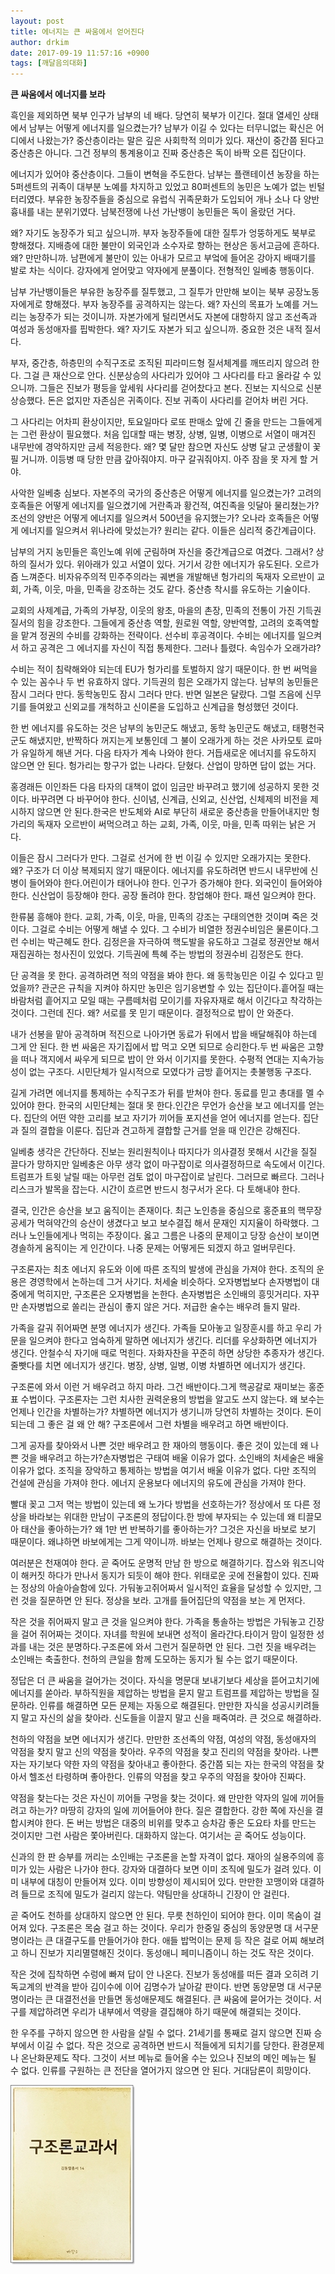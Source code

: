 ```yaml
---
layout: post
title: 에너지는 큰 싸움에서 얻어진다
author: drkim
date: 2017-09-19 11:57:16 +0900
tags: [깨달음의대화]
---
```

**큰 싸움에서 에너지를 보라**

  


흑인을 제외하면 북부 인구가 남부의 네 배다. 당연히 북부가 이긴다. 절대 열세인 상태에서 남부는 어떻게 에너지를 일으켰는가? 남부가 이길 수 있다는 터무니없는 확신은 어디에서 나왔는가? 중산층이라는 말은 깊은 사회학적 의미가 있다. 재산이 중간쯤 된다고 중산층은 아니다. 그건 정부의 통계용이고 진짜 중산층은 독이 바짝 오른 집단이다. 

  


에너지가 있어야 중산층이다. 그들이 변혁을 주도한다. 남부는 플랜테이션 농장을 하는 5퍼센트의 귀족이 대부분 노예를 차지하고 있었고 80퍼센트의 농민은 노예가 없는 빈털터리였다. 부유한 농장주들을 중심으로 유럽식 귀족문화가 도입되어 개나 소나 다 양반 흉내를 내는 분위기였다. 남북전쟁에 나선 가난뱅이 농민들은 독이 올랐던 거다.

  


왜? 자기도 농장주가 되고 싶으니까. 부자 농장주들에 대한 질투가 엉뚱하게도 북부로 향해졌다. 지배층에 대한 불만이 외국인과 소수자로 향하는 현상은 동서고금에 흔하다. 왜? 만만하니까. 남편에게 불만이 있는 아내가 모르고 부엌에 들어온 강아지 배때기를 발로 차는 식이다. 강자에게 얻어맞고 약자에게 분풀이다. 전형적인 일베충 행동이다.

  


남부 가난뱅이들은 부유한 농장주를 질투했고, 그 질투가 만만해 보이는 북부 공장노동자에게로 향해졌다. 부자 농장주를 공격하지는 않는다. 왜? 자신의 목표가 노예를 거느리는 농장주가 되는 것이니까. 자본가에게 털리면서도 자본에 대항하지 않고 조선족과 여성과 동성애자를 핍박한다. 왜? 자기도 자본가 되고 싶으니까. 중요한 것은 내적 질서다.

  


부자, 중간층, 하층민의 수직구조로 조직된 피라미드형 질서체계를 깨뜨리지 않으려 한다. 그걸 큰 재산으로 안다. 신분상승의 사다리가 있어야 그 사다리를 타고 올라갈 수 있으니까. 그들은 진보가 평등을 앞세워 사다리를 걷어찼다고 본다. 진보는 지식으로 신분상승했다. 돈은 없지만 자존심은 귀족이다. 진보 귀족이 사다리를 걷어차 버린 거다.

  


그 사다리는 어차피 환상이지만, 토요일마다 로또 판매소 앞에 긴 줄을 만드는 그들에게는 그런 환상이 필요했다. 처음 입대할 때는 병장, 상병, 일병, 이병으로 서열이 매겨진 내무반에 경악하지만 금세 적응한다. 왜? 몇 달만 참으면 자신도 상병 달고 군생활이 꽃필 거니까. 이등병 때 당한 만큼 갚아줘야지. 마구 갈궈줘야지. 아주 잠을 못 자게 할 거야.

  


사악한 일베충 심보다. 자본주의 국가의 중산층은 어떻게 에너지를 일으켰는가? 고려의 호족들은 어떻게 에너지를 일으켰기에 거란족과 황건적, 여진족을 잇달아 물리쳤는가? 조선의 양반은 어떻게 에너지를 일으켜서 500년을 유지했는가? 오나라 호족들은 어떻게 에너지를 일으켜서 위나라에 맞섰는가? 원리는 같다. 이들은 심리적 중간계급이다. 

  


남부의 거지 농민들은 흑인노예 위에 군림하며 자신을 중간계급으로 여겼다. 그래서? 상하의 질서가 있다. 위아래가 있고 서열이 있다. 거기서 강한 에너지가 유도된다. 오르가즘 느껴준다. 비자유주의적 민주주의라는 궤변을 개발해낸 헝가리의 독재자 오르반이 교회, 가족, 이웃, 마을, 민족을 강조하는 것도 같다. 중산층 착시를 유도하는 기술이다.

  


교회의 사제계급, 가족의 가부장, 이웃의 왕초, 마을의 촌장, 민족의 전통이 가진 기득권 질서의 힘을 강조한다. 그들에게 중산층 역할, 원로원 역할, 양반역할, 고려의 호족역할을 맡겨 정권의 수비를 강화하는 전략이다. 선수비 후공격이다. 수비는 에너지를 일으켜서 하고 공격은 그 에너지를 자신이 직접 통제한다. 그러나 틀렸다. 속임수가 오래가랴?

  


수비는 적이 침략해와야 되는데 EU가 헝가리를 토벌하지 않기 때문이다. 한 번 써먹을 수 있는 꼼수나 두 번 유효하지 않다. 기득권의 힘은 오래가지 않는다. 남부의 농민들은 잠시 그러다 만다. 동학농민도 잠시 그러다 만다. 반면 일본은 달랐다. 그럴 즈음에 신무기를 들여왔고 신외교를 개척하고 신이론을 도입하고 신계급을 형성했던 것이다.

  


한 번 에너지를 유도하는 것은 남부의 농민군도 해냈고, 동학 농민군도 해냈고, 태평천국군도 해냈지만, 반짝하다 꺼지는게 보통인데 그 불이 오래가게 하는 것은 사카모토 료마가 유일하게 해낸 거다. 다음 타자가 계속 나와야 한다. 거듭새로운 에너지를 유도하지 않으면 안 된다. 헝가리는 항구가 없는 나라다. 닫혔다. 산업이 망하면 답이 없는 거다.

  


홍경래든 이인좌든 다음 타자의 대책이 없이 임금만 바꾸려고 했기에 성공하지 못한 것이다. 바꾸려면 다 바꾸어야 한다. 신이념, 신계급, 신외교, 신산업, 신체제의 비전을 제시하지 않으면 안 된다.한국은 반도체와 AI로 부단히 새로운 중산층을 만들어내지만 헝가리의 독재자 오르반이 써먹으려고 하는 교회, 가족, 이웃, 마을, 민족 따위는 낡은 거다.

  


이들은 잠시 그러다가 만다. 그걸로 선거에 한 번 이길 수 있지만 오래가지는 못한다. 왜? 구조가 더 이상 복제되지 않기 때문이다. 에너지를 유도하려면 반드시 내무반에 신병이 들어와야 한다.어린이가 태어나야 한다. 인구가 증가해야 한다. 외국인이 들어와야 한다. 신산업이 등장해야 한다. 공장 돌려야 한다. 창업해야 한다. 패션 일으켜야 한다.

  


한류붐 흥해야 한다. 교회, 가족, 이웃, 마을, 민족의 강조는 구태의연한 것이며 죽은 것이다. 그걸로 수비는 어떻게 해낼 수 있다. 그 수비가 비열한 정권수비임은 물론이다.그런 수비는 박근혜도 한다. 김정은을 자극하여 핵도발을 유도하고 그걸로 정권안보 해서 재집권하는 청사진이 있었다. 기득권에 특혜 주는 방법의 정권수비 김정은도 한다.

  


단 공격을 못 한다. 공격하려면 적의 약점을 봐야 한다. 왜 동학농민은 이길 수 있다고 믿었을까? 관군은 규칙을 지켜야 하지만 농민은 임기응변할 수 있는 집단이다.흩어질 때는 바람처럼 흩어지고 모일 때는 구름떼처럼 모이기를 자유자재로 해서 이긴다고 착각하는 것이다. 그런데 진다. 왜? 서로를 못 믿기 때문이다. 결정적으로 밥이 안 와준다.

  


내가 선봉을 맡아 공격하며 적진으로 나아가면 동료가 뒤에서 밥을 배달해줘야 하는데 그게 안 된다. 한 번 싸움은 자기집에서 밥 먹고 오면 되므로 승리한다.두 번 싸움은 고향을 떠나 객지에서 싸우게 되므로 밥이 안 와서 이기지를 못한다. 수평적 연대는 지속가능성이 없는 구조다. 시민단체가 일시적으로 모였다가 금방 흩어지는 촛불행동 구조다.

  


길게 가려면 에너지를 통제하는 수직구조가 뒤를 받쳐야 한다. 동료를 믿고 총대를 멜 수 있어야 한다. 한국의 시민단체는 절대 못 한다.인간은 무언가 승산을 보고 에너지를 얻는다. 집단의 어떤 약한 고리를 보고 자기가 끼어들 포지션을 얻어 에너지를 얻는다. 집단과 질의 결합을 이룬다. 집단과 견고하게 결합할 근거를 얻을 때 인간은 강해진다.

  


일베충 생각은 간단하다. 진보는 원리원칙이나 따지다가 의사결정 못해서 시간을 질질 끌다가 망하지만 일베충은 아무 생각 없이 마구잡이로 의사결정하므로 속도에서 이긴다. 트럼프가 트윗 날릴 때는 아무런 검토 없이 마구잡이로 날린다. 그러므로 빠르다. 그러나 리스크가 발목을 잡는다. 시간이 흐르면 반드시 청구서가 온다. 다 토해내야 한다.

  


결국, 인간은 승산을 보고 움직이는 존재이다. 최근 노인층을 중심으로 홍준표의 핵무장 공세가 먹혀약간의 승산이 생겼다고 보고 보수결집 해서 문재인 지지율이 하락했다. 그러나 노인들에게나 먹히는 주장이다. 옳고 그름은 나중의 문제이고 당장 승산이 보이면 경솔하게 움직이는 게 인간이다. 나중 문제는 어떻게든 되겠지 하고 얼버무린다.

  


구조론자는 최초 에너지 유도와 이에 따른 조직의 발생에 관심을 가져야 한다. 조직의 운용은 경영학에서 논하는데 그거 사기다. 처세술 비슷하다. 오자병법보다 손자병법이 대중에게 먹히지만, 구조론은 오자병법을 논한다. 손자병법은 소인배의 흥밋거리다. 자꾸만 손자병법으로 쏠리는 관심이 좋지 않은 거다. 저급한 술수는 배우려 들지 말라.

  


가족을 갈궈 쥐어짜면 분명 에너지가 생긴다. 가족들 모아놓고 일장훈시를 하고 우리 가문을 일으켜야 한다고 엄숙하게 말하면 에너지가 생긴다. 리더를 우상화하면 에너지가 생긴다. 안철수식 자기애 때로 먹힌다. 자화자찬을 꾸준히 하면 상당한 추종자가 생긴다.줄빳다를 치면 에너지가 생긴다. 병장, 상병, 일병, 이병 차별하면 에너지가 생긴다.

  


구조론에 와서 이런 거 배우려고 하지 마라. 그건 배반이다.그게 핵공갈로 재미보는 홍준표 수법이다. 구조론자는 그런 치사한 권력운용의 방법을 알고도 쓰지 않는다. 왜 보수는 언제나 인간을 차별하는가? 차별하면 에너지가 생기니까 당연히 차별하는 것이다. 돈이 되는데 그 좋은 걸 왜 안 해? 구조론에서 그런 차별을 배우려고 하면 배반이다.

  


그게 공자를 찾아와서 나쁜 것만 배우려고 한 재아의 행동이다. 좋은 것이 있는데 왜 나쁜 것을 배우려고 하는가?손자병법은 구태여 배울 이유가 없다. 소인배의 처세술은 배울 이유가 없다. 조직을 장악하고 통제하는 방법을 여기서 배울 이유가 없다. 다만 조직의 건설에 관심을 가져야 한다. 에너지 운용보다 에너지의 유도에 관심을 가져야 한다.

  


빨대 꽂고 그저 먹는 방법이 있는데 왜 노가다 방법을 선호하는가? 정상에서 또 다른 정상을 바라보는 위대한 만남이 구조론의 정답이다.한 방에 부자되는 수 있는데 왜 티끌모아 태산을 좋아하는가? 왜 1만 번 반복하기를 좋아하는가? 그것은 자신을 바보로 보기 때문이다. 왜냐하면 바보에게는 그게 약이니까. 바보는 언제나 량으로 해결하는 것이다.

  


여러분은 천재여야 한다. 곧 죽어도 운명적 만남 한 방으로 해결하기다. 잡스와 워즈니악이 해커짓 하다가 만나서 동지가 되듯이 해야 한다. 위태로운 곳에 전율함이 있다. 진짜는 정상의 아슬아슬함에 있다. 가둬놓고쥐어짜서 일시적인 효율을 달성할 수 있지만, 그런 것을 질문하면 안 된다. 정상을 보라. 고개를 들어집단의 약점을 보는 게 먼저다.

  


작은 것을 쥐어짜지 말고 큰 것을 일으켜야 한다. 가족을 통솔하는 방법은 가둬놓고 긴장을 걸어 쥐어짜는 것이다. 자녀를 학원에 보내면 성적이 올라간다.타이거 맘이 일정한 성과를 내는 것은 분명하다.구조론에 와서 그런거 질문하면 안 된다. 그런 짓을 배우려는 소인배는 축출한다. 천하의 큰일을 함께 도모하는 동지가 될 수는 없기 때문이다.

  


정답은 더 큰 싸움을 걸어가는 것이다. 자식을 명문대 보내기보다 세상을 뜯어고치기에 에너지를 쏟아라. 부하직원을 제압하는 방법을 묻지 말고 트럼프를 제압하는 방법을 질문하라. 인류를 해결하면 모든 문제는 자동으로 해결된다. 만만한 자식을 성공시키려들지 말고 자신의 삶을 찾아라. 신도들을 이끌지 말고 신을 패죽여라. 큰 것으로 해결하라.

  


천하의 약점을 보면 에너지가 생긴다. 만만한 조선족의 약점, 여성의 약점, 동성애자의 약점을 찾지 말고 신의 약점을 찾아라. 우주의 약점을 찾고 진리의 약점을 찾아라. 나쁜 자는 자기보다 약한 자의 약점을 찾아내고 좋아한다. 중간쯤 되는 자는 한국의 약점을 찾아서 헬조선 타령하며 좋아한다. 인류의 약점을 찾고 우주의 약점을 찾아야 진짜다.

  


약점을 찾는다는 것은 자신이 끼어들 구멍을 찾는 것이다. 왜 만만한 약자의 일에 끼어들려고 하는가? 마땅히 강자의 일에 끼어들어야 한다. 질은 결합한다. 강한 쪽에 자신을 결합시켜야 한다. 돈 버는 방법은 대중의 비위를 맞추고 승차감 좋은 도요타 차를 만드는 것이지만 그런 사람은 쫓아버린다. 대화하지 않는다. 여기서는 곧 죽어도 성능이다.

  


신과의 한 판 승부를 꺼리는 소인배는 구조론을 논할 자격이 없다. 재아의 실용주의에 흥미가 있는 사람은 나가야 한다. 강자와 대결하다 보면 이미 조직에 밀도가 걸려 있다. 이미 내부에 대칭이 만들어져 있다. 이미 방향성이 제시되어 있다. 만만한 꼬맹이와 대결하려 들므로 조직에 밀도가 걸리지 않는다. 약팀만을 상대하니 긴장이 안 걸린다.

  


곧 죽어도 천하를 상대하지 않으면 안 된다. 무릇 천하인이 되어야 한다. 이미 목숨이 걸어져 있다. 구조론은 목숨 걸고 하는 것이다. 우리가 한중일 중심의 동양문명 대 서구문명이라는 큰 대결구도를 만들어가야 한다. 애들 밥먹이는 문제 등 작은 걸로 어찌 해보려고 하니 진보가 지리멸렬해진 것이다. 동성애니 페미니즘이니 하는 것도 작은 것이다.

  


작은 것에 집착하면 수렁에 빠져 답이 안 나온다. 진보가 동성애를 떠든 결과 오히려 기독교계의 반격을 받아 김이수에 이어 김명수가 날아갈 판이다. 반면 동양문명 대 서구문명이라는 큰 대결전선을 만들면 동성애문제도 해결된다. 큰 싸움에 묻어가는 것이다. 서구를 제압하려면 우리가 내부에서 역량을 결집해야 하기 때문에 해결되는 것이다.

  


한 우주를 구하지 않으면 한 사람을 살릴 수 없다. 21세기를 통째로 걸지 않으면 진짜 승부에서 이길 수 없다. 작은 것으로 공격하면 반드시 적들에게 되치기를 당한다. 환경문제나 온난화문제도 작다. 그것이 서브 메뉴로 들어올 수는 있으나 진보의 메인 메뉴는 될 수 없다. 인류를 구원하는 큰 전단을 열어가지 않으면 안 된다. 거대담론이 희망이다. 

  



![](/files/attach/images/198/443/887/0.jpg)